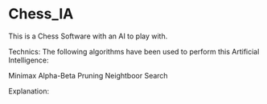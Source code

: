 # Chess_IA

This is a Chess Software with an AI to play with.

Technics:
The following algorithms have been used to perform this Artificial Intelligence:

Minimax
Alpha-Beta Pruning
Neightboor Search

Explanation:
